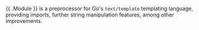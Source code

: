 {{ .Module }} is a preprocessor for Go's `text/template` templating language, providing imports, further string manipulation features, among other improvements.

